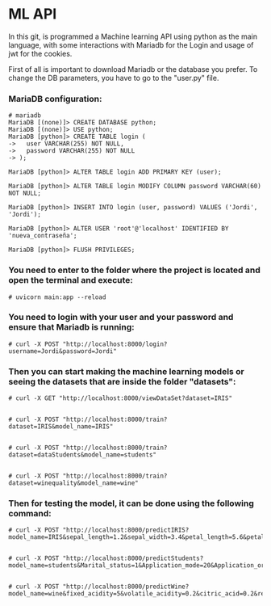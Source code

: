 # ML API

In this git, is programmed a Machine learning API using python as the main language, with some interactions with Mariadb for the Login and usage of jwt for the cookies.

First of all is important to download Mariadb or the database you prefer. To change the DB parameters, you have to go to the "user.py" file.

### MariaDB configuration:

    # mariadb
    MariaDB [(none)]> CREATE DATABASE python;
    MariaDB [(none)]> USE python;
    MariaDB [python]> CREATE TABLE login (
    ->   user VARCHAR(255) NOT NULL,
    ->   password VARCHAR(255) NOT NULL
    -> );

    MariaDB [python]> ALTER TABLE login ADD PRIMARY KEY (user);

    MariaDB [python]> ALTER TABLE login MODIFY COLUMN password VARCHAR(60) NOT NULL;

    MariaDB [python]> INSERT INTO login (user, password) VALUES ('Jordi', 'Jordi');

    MariaDB [python]> ALTER USER 'root'@'localhost' IDENTIFIED BY 'nueva_contraseña';

    MariaDB [python]> FLUSH PRIVILEGES;

### You need to enter to the folder where the project is located and open the terminal and execute:


    # uvicorn main:app --reload

    
### You need to login with your user and your password and ensure that Mariadb is running:


    # curl -X POST "http://localhost:8000/login?username=Jordi&password=Jordi" 


### Then you can start making the machine learning models or seeing the datasets that are inside the folder "datasets":


    # curl -X GET "http://localhost:8000/viewDataSet?dataset=IRIS" 


    # curl -X POST "http://localhost:8000/train?dataset=IRIS&model_name=IRIS"


    # curl -X POST "http://localhost:8000/train?dataset=dataStudents&model_name=students"


    # curl -X POST "http://localhost:8000/train?dataset=winequality&model_name=wine"


### Then for testing the model, it can be done using the following command:


    # curl -X POST "http://localhost:8000/predictIRIS?model_name=IRIS&sepal_length=1.2&sepal_width=3.4&petal_length=5.6&petal_width=7.8"


    # curl -X POST "http://localhost:8000/predictStudents?model_name=students&Marital_status=1&Application_mode=20&Application_order=1&Course=9500&Attendance=1&Previous_qualification=1&Previous_qualification_grade=160.0&Nacionality=1&Mother_qualification=37&Father_qualification=37&Mother_occupation=9&Father_occupation=5&Admission_grade=125.5&Displaced=0&Educational_special_needs=0&Debtor=0&Tuition_fees_up_to_date=0&Gender=0&Scholarship_holder=0&Age_at_enrollment=20&International=0&Curricular_units_1st_sem_credited=0&Curricular_units_1st_sem_enrolled=6&Curricular_units_1st_sem_evaluations=6&Curricular_units_1st_sem_approved=5&Curricular_units_1st_sem_grade=12.33&Curricular_units_1st_sem_without_evaluations=0&Curricular_units_2nd_sem_credited=0&Curricular_units_2nd_sem_enrolled=6&Curricular_units_2nd_sem_evaluations=16&Curricular_units_2nd_sem_approved=6&Curricular_units_2nd_sem_grade=12.4&Curricular_units_2nd_sem_without_evaluations=0&Unemployment_rate=2.7&Inflation_rate=5.4&GDP=0.7"


    # curl -X POST "http://localhost:8000/predictWine?model_name=wine&fixed_acidity=5&volatile_acidity=0.2&citric_acid=0.2&residual_sugar=1&chlorides=40&free_sulfur_dioxide=40&total_sulfur_dioxide=40&density=1&pH=3&sulphates=0.4&alcohol=8&quality=6"
